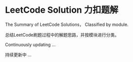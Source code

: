 # LeetCode Solution 力扣题解


The Summary of  LeetCode Solutions， Classified by module.

总结LeetCode刷题过程中的解题思路，并按模块进行分类。



Continuously updating ...

持续更新中 ...